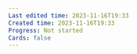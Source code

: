 ```yaml
---
Last edited time: 2023-11-16T19:33
Created time: 2023-11-16T19:33
Progress: Not started
Cards: false
---
```

